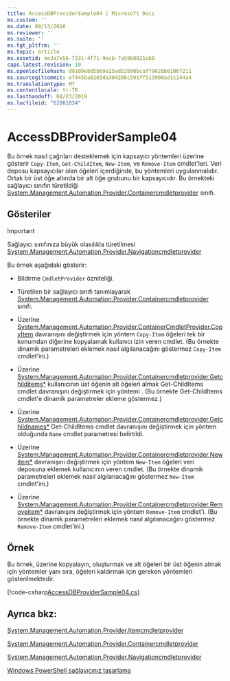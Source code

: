 ```yaml
---
title: AccessDBProviderSample04 | Microsoft Docs
ms.custom: ''
ms.date: 09/13/2016
ms.reviewer: ''
ms.suite: ''
ms.tgt_pltfrm: ''
ms.topic: article
ms.assetid: ee3a7e56-7331-4f71-9ecb-7a59b8021c68
caps.latest.revision: 10
ms.openlocfilehash: d9109e8d5b69a25ad52b90bcaff9628b01067211
ms.sourcegitcommit: e7445ba8203da304286c591ff513900ad1c244a4
ms.translationtype: MT
ms.contentlocale: tr-TR
ms.lasthandoff: 04/23/2019
ms.locfileid: "62081034"
---
```

# <a name="accessdbprovidersample04"></a>AccessDBProviderSample04

Bu örnek nasıl çağrıları desteklemek için kapsayıcı yöntemleri üzerine gösterir `Copy-Item`, `Get-ChildItem`, `New-Item`, ve `Remove-Item` cmdlet'leri. Veri deposu kapsayıcılar olan öğeleri içerdiğinde, bu yöntemleri uygulanmalıdır. Ortak bir üst öğe altında bir alt öğe grubunu bir kapsayıcıdır. Bu örnekteki sağlayıcı sınıfın türetildiği [System.Management.Automation.Provider.Containercmdletprovider](/dotnet/api/System.Management.Automation.Provider.ContainerCmdletProvider) sınıfı.

## <a name="demonstrates"></a>Gösteriler

> [!IMPORTANT]
> Sağlayıcı sınıfınıza büyük olasılıkla türetilmesi [System.Management.Automation.Provider.Navigationcmdletprovider](/dotnet/api/System.Management.Automation.Provider.NavigationCmdletProvider)

Bu örnek aşağıdaki gösterir:

- Bildirme `CmdletProvider` özniteliği.

- Türetilen bir sağlayıcı sınıfı tanımlayarak [System.Management.Automation.Provider.Containercmdletprovider](/dotnet/api/System.Management.Automation.Provider.ContainerCmdletProvider) sınıfı.

- Üzerine [System.Management.Automation.Provider.ContainerCmdletProvider.CopyItem](/dotnet/api/System.Management.Automation.Provider.ContainerCmdletProvider.CopyItem) davranışını değiştirmek için yöntem `Copy-Item` öğeleri tek bir konumdan diğerine kopyalamak kullanıcı izin veren cmdlet. (Bu örnekte dinamik parametreleri eklemek nasıl algılanacağını göstermez `Copy-Item` cmdlet'ini.)

- Üzerine [System.Management.Automation.Provider.Containercmdletprovider.Getchilditems*](/dotnet/api/System.Management.Automation.Provider.ContainerCmdletProvider.GetChildItems) kullanıcının üst öğenin alt öğeleri almak Get-ChildItems cmdlet davranışını değiştirmek için yöntemi . (Bu örnekte Get-ChildItems cmdlet'e dinamik parametreler ekleme göstermez.)

- Üzerine [System.Management.Automation.Provider.Containercmdletprovider.Getchildnames*](/dotnet/api/System.Management.Automation.Provider.ContainerCmdletProvider.GetChildNames) Get-ChildItems cmdlet davranışını değiştirmek için yöntem olduğunda `Name` cmdlet parametresi belirtildi.

- Üzerine [System.Management.Automation.Provider.Containercmdletprovider.Newitem*](/dotnet/api/System.Management.Automation.Provider.ContainerCmdletProvider.NewItem) davranışını değiştirmek için yöntem `New-Item` öğeleri veri deposuna eklemek kullanıcının veren cmdlet. (Bu örnekte dinamik parametreleri eklemek nasıl algılanacağını göstermez `New-Item` cmdlet'ini.)

- Üzerine [System.Management.Automation.Provider.Containercmdletprovider.Removeitem*](/dotnet/api/System.Management.Automation.Provider.ContainerCmdletProvider.RemoveItem) davranışını değiştirmek için yöntem `Remove-Item` cmdlet'i. (Bu örnekte dinamik parametreleri eklemek nasıl algılanacağını göstermez `Remove-Item` cmdlet'ini.)

## <a name="example"></a>Örnek

Bu örnek, üzerine kopyalayın, oluşturmak ve alt öğeleri bir üst öğenin almak için yöntemler yanı sıra, öğeleri kaldırmak için gereken yöntemleri gösterilmektedir.

[!code-csharp[AccessDBProviderSample04.cs](../../powershell-sdk-samples/SDK-2.0/csharp/AccessDBProviderSample06/AccessDBProviderSample06.cs#L11-L1635 "AccessDBProviderSample04.cs")]

## <a name="see-also"></a>Ayrıca bkz:

[System.Management.Automation.Provider.Itemcmdletprovider](/dotnet/api/System.Management.Automation.Provider.ItemCmdletProvider)

[System.Management.Automation.Provider.Containercmdletprovider](/dotnet/api/System.Management.Automation.Provider.ContainerCmdletProvider)

[System.Management.Automation.Provider.Navigationcmdletprovider](/dotnet/api/System.Management.Automation.Provider.NavigationCmdletProvider)

[Windows PowerShell sağlayıcınız tasarlama](./provider-types.md)